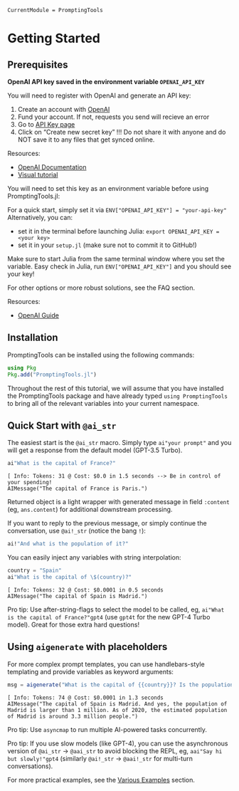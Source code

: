 ```@meta
CurrentModule = PromptingTools
```

# Getting Started

## Prerequisites

**OpenAI API key saved in the environment variable `OPENAI_API_KEY`**

You will need to register with OpenAI and generate an API key:

1. Create an account with [OpenAI](https://platform.openai.com/signup)
2. Fund your account. If not, requests you send will recieve an error
3. Go to [API Key page](https://platform.openai.com/account/api-keys)
4. Click on “Create new secret key”
  !!! Do not share it with anyone and do NOT save it to any files that get synced online.

Resources:
- [OpenAI Documentation](https://platform.openai.com/docs/quickstart?context=python)
- [Visual tutorial](https://www.maisieai.com/help/how-to-get-an-openai-api-key-for-chatgpt)

You will need to set this key as an environment variable before using PromptingTools.jl:

For a quick start, simply set it via `ENV["OPENAI_API_KEY"] = "your-api-key"`
Alternatively, you can:
- set it in the terminal before launching Julia: `export OPENAI_API_KEY = <your key>`
- set it in your `setup.jl` (make sure not to commit it to GitHub!)

Make sure to start Julia from the same terminal window where you set the variable.
Easy check in Julia, run `ENV["OPENAI_API_KEY"]` and you should see your key!

For other options or more robust solutions, see the FAQ section.

Resources: 
- [OpenAI Guide](https://platform.openai.com/docs/quickstart?context=python)

## Installation

PromptingTools can be installed using the following commands:

```julia
using Pkg
Pkg.add("PromptingTools.jl")
```

Throughout the rest of this tutorial, we will assume that you have installed the
PromptingTools package and have already typed `using PromptingTools` to bring all of the
relevant variables into your current namespace.

## Quick Start with `@ai_str`

The easiest start is the `@ai_str` macro. Simply type `ai"your prompt"` and you will get a response from the default model (GPT-3.5 Turbo).

```julia
ai"What is the capital of France?"
```

```plaintext
[ Info: Tokens: 31 @ Cost: $0.0 in 1.5 seconds --> Be in control of your spending! 
AIMessage("The capital of France is Paris.")
```

Returned object is a light wrapper with generated message in field `:content` (eg, `ans.content`) for additional downstream processing.

If you want to reply to the previous message, or simply continue the conversation, use `@ai!_str` (notice the bang `!`):
```julia
ai!"And what is the population of it?"
```

You can easily inject any variables with string interpolation:
```julia
country = "Spain"
ai"What is the capital of \$(country)?"
```

```plaintext
[ Info: Tokens: 32 @ Cost: $0.0001 in 0.5 seconds
AIMessage("The capital of Spain is Madrid.")
```

Pro tip: Use after-string-flags to select the model to be called, eg, `ai"What is the capital of France?"gpt4` (use `gpt4t` for the new GPT-4 Turbo model). Great for those extra hard questions!

## Using `aigenerate` with placeholders

For more complex prompt templates, you can use handlebars-style templating and provide variables as keyword arguments:

```julia
msg = aigenerate("What is the capital of {{country}}? Is the population larger than {{population}}?", country="Spain", population="1M")
```

```plaintext
[ Info: Tokens: 74 @ Cost: $0.0001 in 1.3 seconds
AIMessage("The capital of Spain is Madrid. And yes, the population of Madrid is larger than 1 million. As of 2020, the estimated population of Madrid is around 3.3 million people.")
```

Pro tip: Use `asyncmap` to run multiple AI-powered tasks concurrently.

Pro tip: If you use slow models (like GPT-4), you can use the asynchronous version of `@ai_str` -> `@aai_str` to avoid blocking the REPL, eg, `aai"Say hi but slowly!"gpt4` (similarly `@ai!_str` -> `@aai!_str` for multi-turn conversations).

For more practical examples, see the [Various Examples](@ref) section.
